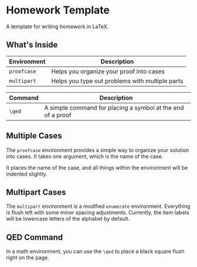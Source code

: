 # Homework Template

A template for writing homework in LaTeX.

## What's Inside

| Environment | Description |
| ----------- | ----------- |
| `proofcase` | Helps you organize your proof into cases |
| `multipart` | Helps you type out problems with multiple parts |

| Command | Description |
| ------- | ----------- |
| `\qed`  | A simple command for placing a symbol at the end of a proof |

## Multiple Cases
The `proofcase` environment provides a simple way to organize your solution into cases. It takes one argument, which is the name of the case.

It places the name of the case, and all things within the environment will be indented slightly.

## Multipart Cases
The `multipart` environment is a modified `enumerate` environment. Everything is flush left with some minor spacing adjustments. Currently, the item labels will be lowercase letters of the alphabet by default.

## QED Command
In a math environment, you can use the `\qed` to place a black square flush right on the page.

